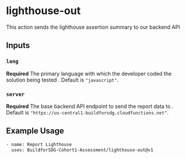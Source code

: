 # lighthouse-out
This action sends the lighthouse assertion summary to our backend API

## Inputs

### `lang`

**Required** The primary language with which the developer coded the solution being tested . Default is `"javascript"`.

### `server`

**Required** The base backend API endpoint to send the report data to . Default is `"https://us-central1-buildforsdg.cloudfunctions.net"`.

## Example Usage

```bash
- name: Report Lighthouse
  uses: BuildforSDG-Cohort1-Assessment/lighthouse-out@v1
```

